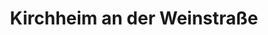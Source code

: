 ---
title: Kirchheim an der Weinstraße
url: /kirchheim-an-der-weinstrasse/
latitude: 49.542
longitude: 8.183
---